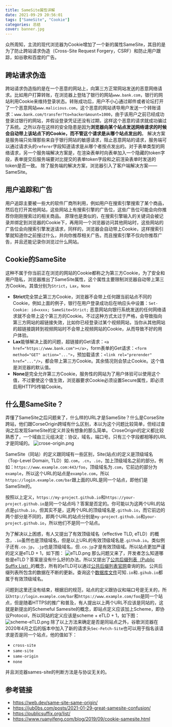 ```yaml
---
title: SameSite属性详解
date: 2021-09-29 20:56:01
tags: ["SameSite", "Cookie"]
categories: 总结
cover: banner.jpg
---
```

众所周知，主流的现代浏览器为Cookie增加了一个新的属性SameSite，其目的是为了防止跨站请求伪造（Cross-Site Request Forgery，CSRF）和防止用户跟踪，如谷歌和百度的广告。
## 跨站请求伪造
跨站请求伪造指的是在一个恶意的网站上，向第三方正常网站发送的恶意网络请求。比如用户打算转账，在浏览器上登陆了银行的网站`www.bank.com`，银行的网站利用Cookie来维持登录状态。转账成功后，用户不小心通过邮件或者论坛打开了一个恶意网站`www.malicious.com`，这个恶意的网站诱导用户发送一个转账请求：`www.bank.com/transfer?to=hacker&mount=1000`，由于该用户之前已经成功登录过银行的网站，并假设登录凭证还没有过期，这样这个恶意的请求就成功骗过了系统。之所以存在这样的安全隐患是因为**浏览器向某个站点发送网络请求的时候会自动带上该站点下的Cookie，而不管这个请求是从哪个站点发出的**。
解决方案是服务端只处理那些来自于银行网站的敏感请求，阻止恶意网站的请求，服务端可以通过请求头的`referer`字段知道请求是从哪个者按点发出的。对于表单类型的网络请求，另一个服务端解决方案是，在渲染表单时向表单加入一个隐藏的token字段，表单提交后服务端要对比提交的表单token字段和之前渲染表单时发送的token是否一致。
除了服务端的解决方案，浏览器引入了客户端解决方案——SameSite。
## 用户追踪和广告
用户追踪主要被一些大的软件厂商所利用，例如用户在搜索引擎搜索了某个商品，然后在打开其他网站，这些网站上有搜索引擎的广告位，这些广告位可能会向你推荐你刚刚搜索过的相关商品。
原理也是类似的，在搜索引擎输入的关键词会被记录并绑定到浏览器的Cookie下，再用同一个浏览器访问其他网站时，这些网站的广告位会向搜索引擎发送请求，同样的，浏览器会自动带上Cookie，这样搜索引擎就知道你之前搜过什么，并向你推荐相关广告。而且搜索引擎不仅向你推荐广告，并且还能记录你浏览过什么网站。
## Cookie的SameSite
这种不属于你当前正在浏览的网站的Cookie都称之为第三方Cookie，为了安全和用户隐私，浏览器推出了SameSite属性，这个属性主要限制浏览器自动带上第三方Cookie。其值分别为`Strict`，`Lax`，`None`
- **Strict**完全禁止第三方Cookie，浏览器不会带上任何跟当前站点不同的Cookie，例如上面的例子，银行在用户登录成功后在响应头中设置：`Set-Cookie: id=xxxx; SameSite=Strict;` 恶意网站向银行系统发送的任何网络请求就不会带上这个第三方的Cookie。不过这种方式太过于严格，会导致指向第三方网站的超链接失效，比如你已经登录过某个视频网站，当你从其他网站的超链接跳转到视频网站时不会带上视频网站的Cookie，从而导致不好的用户体验。
- **Lax**能够解决上面的问题，超链接的Get请求：`<a href="https://www.bank.com"></a>`，form表单的Get请求：`<form method="GET" action="...">`，预加载请求：`<link rel="prerender" href="..."/>`，都会带上第三方Cookie。其余情况则会禁止Cookie。这个值是浏览器的默认值。
- **None**是完全允许第三方Cookie，服务性的网站为了用户体验可以使用这个值，不过要使这个值生效，浏览器要求Cookie必须设置Secure属性，即必须启用HTTPS传输Cookie。

## 什么是SameSite？
弄懂了SameSite之后问题来了，什么样的URL才是SameSite？什么是CorseSite跨站，他们跟CorseOrigin跨域有什么区别，本以为这个问题比较简单，但经过查询之后发现SameSite的定义并没有想象的那么简单。
CroseOrigin的定义都比较熟悉了，一个域由三元组决定：协议，域名，端口号。只有三个字段都相等的URL才是同域的。
![crose-origin.png](crose-origin.png)

SameSite（同站）的定义跟同域有一些区别，Site(站点)的定义是顶级域名（Top-Level Domain, TLD）如`.com`，`.cn`，`.io`，加上顶级域名之前的部分。例如：`https://www.example.com:443/foo`，顶级域名为`.com`，它前边的部分为`example`，所以这个URL的站点是`example.com`，所以`https://login.example.com/bar`跟上面的URL是同一个站点，即他们是SameSite的。

按照以上定义，`https://my-project.github.io`和`https://your-project.github.io`是同一个站点吗？答案是否定的。你可能以为这两个URL的站点是`github.io`，但其实不是，这两个URL的顶级域名是`.github.io`，而它前边的两个部分是不同的，即两个URL的站点分别是`my-project.github.io`和`your-project.github.io`，所以他们不是同一个站点。

为了解决以上困惑，有人又提出了有效顶级域名（effective TLD, eTLD）的概念，`.io`虽然也是顶级域名，但是以上URL的有效顶级域名是`.github.io`。类似例子还有`.co.jp`，`.jp`也是顶级域名，但`.co.jp`才是有效顶级域。所以站点更加严谨的定义是eTLD + 1，如下图：
![eTLD.png](eTLD.png)
那么问题又来了，开发者怎么知道哪些是eTLD？答案是没有什么好的办法。所以又提出了[公共后缀列表（Public Suffix List）](https://wiki.mozilla.org/Public_Suffix_List)的概念，所有的eTLD可以通过[公共后缀列表官网](https://publicsuffix.org/list/)查询的到。公共后缀列表所包含的数据在不断的更新。查询这个[数据库文件](https://publicsuffix.org/list/public_suffix_list.dat)可知`.io`和`.gihub.io`都属于有效顶级域名。

问题到这里还没有结束，根据旧的规范，站点的定义跟协议和端口号是无关的，所以`http://login.example.com/bar`和`https://www.example.com/foo`是同一个站点，但是随着HTTPS的推广和普及，有人提出以上两个URL不应该是同站的，这就是新提出的Schemeful Samesite的概念，即站点定义应该加上Scheme，即协议Protocol，所以同站的定义应该是scheme + eTLD + 1，如下图：
![scheme-eTLD.png](scheme-eTLD.png)
除了以上方法来确定是否是同站点之外，谷歌浏览器在2020年4月之后的版本中加入了新的请求头`Sec-Fetch-Site`也可以用于指名该请求是否是同一个站点，他的值如下：
- `cross-site`
- `same-site`
- `same-origin`
- `none`

并且浏览器sames-site的判断方法是与协议无关的。

## 参考链接
- https://web.dev/same-site-same-origin/
- https://jub0bs.com/posts/2021-01-29-great-samesite-confusion/
- https://publicsuffix.org/list/
- https://www.ruanyifeng.com/blog/2019/09/cookie-samesite.html